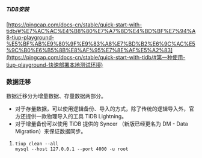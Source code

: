 ##### TiDB安装

[https://pingcap.com/docs-cn/stable/quick-start-with-tidb/#%E7%AC%AC%E4%B8%80%E7%A7%8D%E4%BD%BF%E7%94%A8-tiup-playground-%E5%BF%AB%E9%80%9F%E9%83%A8%E7%BD%B2%E6%9C%AC%E5%9C%B0%E6%B5%8B%E8%AF%95%E7%8E%AF%E5%A2%83](https://pingcap.com/docs-cn/stable/quick-start-with-tidb/#第一种使用-tiup-playground-快速部署本地测试环境)

### 数据迁移

数据迁移分为增量数据、存量数据两部分。

- 对于存量数据，可以使用逻辑备份、导入的方式，除了传统的逻辑导入外，官方还提供一款物理导入的工具 TiDB Lightning。
- 对于增量备份可以使用 TiDB 提供的 Syncer （新版已经更名为 DM - Data Migration）来保证数据同步。

1. ```shell
   tiup clean --all
   mysql --host 127.0.0.1 --port 4000 -u root
   
   ```

